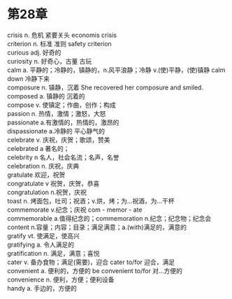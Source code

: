 # 第28章

crisis n. 危机 紧要关头   economis crisis  
criterion n. 标准 准则 safety criterion  
curious adj. 好奇的  
curiosity n. 好奇心，古董 古玩  
calm a. 平静的；冷静的，镇静的，n.风平浪静；冷静 v.(使)平静，(使)镇静 calm down 冷静下来  
composure n. 镇静，沉着  She recovered her composure and smiled.  
composed a. 镇静的 沉着的  
compose v. 使镇定；作曲，创作；构成  
passion n. 热情，激情；激怒，大怒  
passionate a.有激情的，热情的，激昂的  
dispassionate a.冷静的 平心静气的  
celebrate v. 庆祝，庆贺；歌颂，赞美  
celebrated a 著名的；  
celebrity n 名人，社会名流；名声，名誉  
celebration n. 庆祝，庆典  
gratulate 欢迎，祝贺  
congratulate v 祝贺，庆贺，恭喜  
congratulation n.祝贺，庆祝  
toast n. 烤面包，吐司；祝酒；v.烘，烤；为...祝酒，为...干杯  
commemorate v.纪念；庆祝 com - memor - ate  
commemorable a.值得纪念的；commemoration n.纪念；纪念物；纪念会  
content n.容量；内容；目录；满足满意；a.(with)满足的，满意的  
gratify vt. 使满足，使高兴  
gratifying a. 令人满足的  
gratification n. 满足，满意；喜悦  
cater v. 备办食物；满足(需要)，迎合 cater to/for 迎合，满足  
convenient a. 便利的，方便的  be convenient to/for 对...方便的  
convenience n. 便利，方便；便利设备  
handy a. 手边的，方便的 